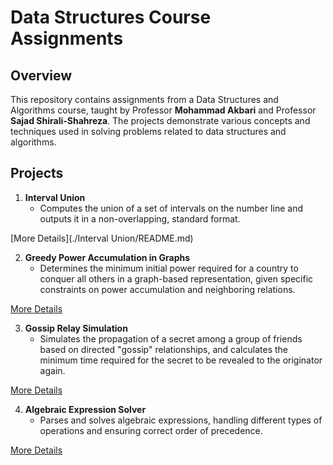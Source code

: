 # Data Structures Course Assignments

## Overview

This repository contains assignments from a Data Structures and Algorithms course, taught by Professor **Mohammad Akbari** and Professor **Sajad Shirali-Shahreza**. The projects demonstrate various concepts and techniques used in solving problems related to data structures and algorithms.

## Projects

1. **Interval Union**
   - Computes the union of a set of intervals on the number line and outputs it in a non-overlapping, standard format.

[More Details](./Interval Union/README.md)

2. **Greedy Power Accumulation in Graphs**
   - Determines the minimum initial power required for a country to conquer all others in a graph-based representation, given specific constraints on power accumulation and neighboring relations.

[More Details](./GreedyPowerAccumulationinGraphs/README.md)

3. **Gossip Relay Simulation**
   - Simulates the propagation of a secret among a group of friends based on directed "gossip" relationships, and calculates the minimum time required for the secret to be revealed to the originator again.

[More Details](./GossipRelaySimulation/README.md)

4. **Algebraic Expression Solver**
   - Parses and solves algebraic expressions, handling different types of operations and ensuring correct order of precedence.

[More Details](./AlgebraicExpressionSolver/README.md)
